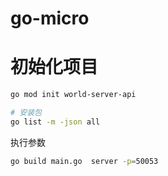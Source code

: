 # go-micro

# 初始化项目

```bash
go mod init world-server-api

# 安装包
go list -m -json all
```

执行参数

```bash
go build main.go  server -p=50053
```
